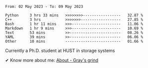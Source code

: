 <!--START_SECTION:waka-->

```text
From: 02 May 2023 - To: 09 May 2023

Python     3 hrs 33 mins   >>>>>>>>-----------------   32.87 %
C++        3 hrs           >>>>>>>------------------   27.85 %
Bash       1 hr 11 mins    >>>----------------------   11.06 %
Markdown   1 hr 9 mins     >>>----------------------   10.69 %
Text       53 mins         >>-----------------------   08.26 %
YAML       39 mins         >>-----------------------   06.06 %
Other      10 mins         -------------------------   01.66 %
```

<!--END_SECTION:waka-->

<!-- [![grayxu's github stats](https://github-readme-stats.vercel.app/api?username=grayxu&count_private=true&show_icons=true)](https://github.com/grayxu) -->


Currently a Ph.D. student at HUST in storage systems
<!-- add this part due to Github student benefits requirements 🤷‍♂️ -->

✔ Know more about me: [About - Gray's grind](https://www.grayxu.cn/)
